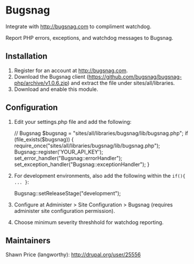 Bugsnag
=======

Integrate with http://bugsnag.com to compliment watchdog.

Report PHP errors, exceptions, and watchdog messages to Bugsnag.


Installation
------------

1. Register for an account at http://bugsnag.com.
2. Download the Bugsnag client (https://github.com/bugsnag/bugsnag-php/archive/v1.0.6.zip)
   and extract the file under sites/all/libraries.
3. Download and enable this module.


Configuration
-------------

1. Edit your settings.php file and add the following:

    // Bugsnag
    $bugsnag = "sites/all/libraries/bugsnag/lib/bugsnag.php";
    if (file_exists($bugsnag)) {
      require_once("sites/all/libraries/bugsnag/lib/bugsnag.php");
      Bugsnag::register('YOUR_API_KEY');
      set_error_handler("Bugsnag::errorHandler");
      set_exception_handler("Bugsnag::exceptionHandler");
    }
2. For development environments, also add the following within the `if(){ ... }`:

    Bugsnag::setReleaseStage("development");

3. Configure at Administer > Site Configuration > Bugsnag (requires
   administer site configuration permission).
4. Choose minimum severity threshhold for watchdog reporting.


Maintainers
-----------

Shawn Price (langworthy): http://drupal.org/user/25556
